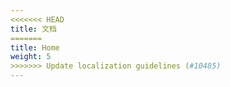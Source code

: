 ```yaml
---
<<<<<<< HEAD
title: 文档
=======
title: Home
weight: 5
>>>>>>> Update localization guidelines (#10485)
---
```

